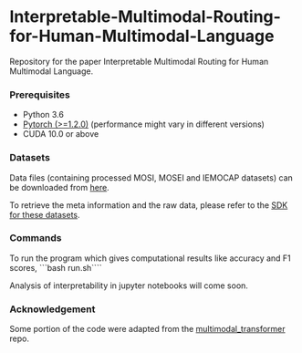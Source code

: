 # Interpretable-Multimodal-Routing-for-Human-Multimodal-Language
Repository for the paper Interpretable Multimodal Routing for Human Multimodal Language.

### Prerequisites
- Python 3.6
- [Pytorch (>=1.2.0)](https://pytorch.org/) (performance might vary in different versions)
- CUDA 10.0 or above

### Datasets

Data files (containing processed MOSI, MOSEI and IEMOCAP datasets) can be downloaded from [here](https://www.dropbox.com/sh/hyzpgx1hp9nj37s/AAB7FhBqJOFDw2hEyvv2ZXHxa?dl=0).

To retrieve the meta information and the raw data, please refer to the [SDK for these datasets](https://github.com/A2Zadeh/CMU-MultimodalSDK).

### Commands
To run the program which gives computational results like accuracy and F1 scores, 
```bash run.sh````

Analysis of interpretability in jupyter notebooks will come soon.

### Acknowledgement
Some portion of the code were adapted from the [multimodal_transformer](https://github.com/yaohungt/Multimodal-Transformer) repo.

